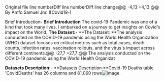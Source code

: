 Original file line numberDiff line numberDiff line change@@ -4,13 +4,13 @@ By Amfo Samuel Jnr. ![Covid19-]


Brief Introduction- **Brief Introduction**
The covid-19 Pandemic was one of a kind that took many lives. I embarked on a journey to get insights on Covid's impact on the World.
**The Dataset:**- 
**The Dataset:
**The analysis conducted on the COVID-19 pandemic using the World Health Organization (WHO) dataset focuses on critical metrics such as total cases, death counts, infection rates, vaccination rollouts, and the virus's impact across different continents.@@ -27,7 +27,7 @@ The analysis conducted on the COVID-19 pandemic using the World Health Organizat

**Datasets Description:**- **Datasets Description:**Covid-19 Deaths table 'CovidDeaths'  has 26 columns and 81,060 rows![image](https://github.com/user-attachments/assets/9a3595c1-af27-4e64-a31c-1ec771ec2521).

